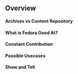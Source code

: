 ## Overview

#### Archives vs Content Repository
#### What is Fedora Good At?
#### Constant Contribution
#### Possible Usecases
#### Show and Tell
